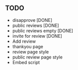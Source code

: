 ## TODO
- disapprove [DONE]
- public reviews [DONE]
- public reviews empty [DONE]
- invite for review [DONE]
- Add review
- thankyou page
- review page style
- public review page style
- Embed script
    
